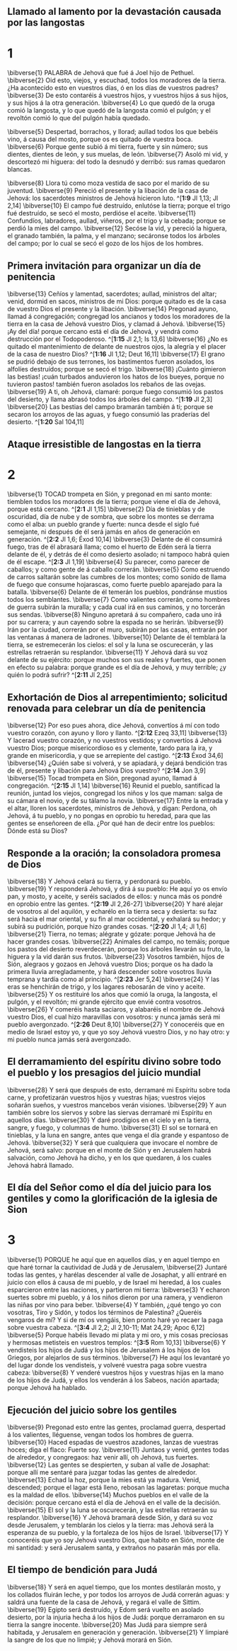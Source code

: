 ## Llamado al lamento por la devastación causada por las langostas
# 1 
\bibverse{1} PALABRA de Jehová que fué á Joel hijo de Pethuel. \bibverse{2} Oid esto, viejos, y escuchad, todos los moradores de la tierra. ¿Ha acontecido esto en vuestros días, ó en los días de vuestros padres? \bibverse{3} De esto contaréis á vuestros hijos, y vuestros hijos á sus hijos, y sus hijos á la otra generación. \bibverse{4} Lo que quedó de la oruga comió la langosta, y lo que quedó de la langosta comió el pulgón; y el revoltón comió lo que del pulgón había quedado. 

\bibverse{5} Despertad, borrachos, y llorad; aullad todos los que bebéis vino, á causa del mosto, porque os es quitado de vuestra boca. \bibverse{6} Porque gente subió á mi tierra, fuerte y sin número; sus dientes, dientes de león, y sus muelas, de león. \bibverse{7} Asoló mi vid, y descortezó mi higuera: del todo la desnudó y derribó: sus ramas quedaron blancas. 

\bibverse{8} Llora tú como moza vestida de saco por el marido de su juventud. \bibverse{9} Pereció el presente y la libación de la casa de Jehová: los sacerdotes ministros de Jehová hicieron luto. ^[**1:9** Jl 1,13; Jl 2,14] \bibverse{10} El campo fué destruído, enlutóse la tierra; porque el trigo fué destruído, se secó el mosto, perdióse el aceite. \bibverse{11} Confundíos, labradores, aullad, viñeros, por el trigo y la cebada; porque se perdió la mies del campo. \bibverse{12} Secóse la vid, y pereció la higuera, el granado también, la palma, y el manzano; secáronse todos los árboles del campo; por lo cual se secó el gozo de los hijos de los hombres. 


## Primera invitación para organizar un día de penitencia
\bibverse{13} Ceñíos y lamentad, sacerdotes; aullad, ministros del altar; venid, dormid en sacos, ministros de mi Dios: porque quitado es de la casa de vuestro Dios el presente y la libación. \bibverse{14} Pregonad ayuno, llamad á congregación; congregad los ancianos y todos los moradores de la tierra en la casa de Jehová vuestro Dios, y clamad á Jehová. \bibverse{15} ¡Ay del día! porque cercano está el día de Jehová, y vendrá como destrucción por el Todopoderoso. ^[**1:15** Jl 2,1; Is 13,6] \bibverse{16} ¿No es quitado el mantenimiento de delante de nuestros ojos, la alegría y el placer de la casa de nuestro Dios? ^[**1:16** Jl 1,12; Deut 16,11] \bibverse{17} El grano se pudrió debajo de sus terrones, los bastimentos fueron asolados, los alfolíes destruídos; porque se secó el trigo. \bibverse{18} ¡Cuánto gimieron las bestias! ¡cuán turbados anduvieron los hatos de los bueyes, porque no tuvieron pastos! también fueron asolados los rebaños de las ovejas. \bibverse{19} A ti, oh Jehová, clamaré: porque fuego consumió los pastos del desierto, y llama abrasó todos los árboles del campo. ^[**1:19** Jl 2,3] \bibverse{20} Las bestias del campo bramarán también á ti; porque se secaron los arroyos de las aguas, y fuego consumió las praderías del desierto. ^[**1:20** Sal 104,11] 
    

## Ataque irresistible de langostas en la tierra
# 2 
\bibverse{1} TOCAD trompeta en Sión, y pregonad en mi santo monte: tiemblen todos los moradores de la tierra; porque viene el día de Jehová, porque está cercano. ^[**2:1** Jl 1,15] \bibverse{2} Día de tinieblas y de oscuridad, día de nube y de sombra, que sobre los montes se derrama como el alba: un pueblo grande y fuerte: nunca desde el siglo fué semejante, ni después de él será jamás en años de generación en generación. ^[**2:2** Jl 1,6; Éxod 10,14] \bibverse{3} Delante de él consumirá fuego, tras de él abrasará llama; como el huerto de Edén será la tierra delante de él, y detrás de él como desierto asolado; ni tampoco habrá quien de él escape. ^[**2:3** Jl 1,19] \bibverse{4} Su parecer, como parecer de caballos; y como gente de á caballo correrán. \bibverse{5} Como estruendo de carros saltarán sobre las cumbres de los montes; como sonido de llama de fuego que consume hojarascas, como fuerte pueblo aparejado para la batalla. \bibverse{6} Delante de él temerán los pueblos, pondránse mustios todos los semblantes. \bibverse{7} Como valientes correrán, como hombres de guerra subirán la muralla; y cada cual irá en sus caminos, y no torcerán sus sendas. \bibverse{8} Ninguno apretará á su compañero, cada uno irá por su carrera; y aun cayendo sobre la espada no se herirán. \bibverse{9} Irán por la ciudad, correrán por el muro, subirán por las casas, entrarán por las ventanas á manera de ladrones. \bibverse{10} Delante de él temblará la tierra, se estremecerán los cielos: el sol y la luna se oscurecerán, y las estrellas retraerán su resplandor. \bibverse{11} Y Jehová dará su voz delante de su ejército: porque muchos son sus reales y fuertes, que ponen en efecto su palabra: porque grande es el día de Jehová, y muy terrible; ¿y quién lo podrá sufrir? ^[**2:11** Jl 2,25] 
   

## Exhortación de Dios al arrepentimiento; solicitud renovada para celebrar un día de penitencia
\bibverse{12} Por eso pues ahora, dice Jehová, convertíos á mí con todo vuestro corazón, con ayuno y lloro y llanto. ^[**2:12** Ezeq 33,11] \bibverse{13} Y lacerad vuestro corazón, y no vuestros vestidos; y convertíos á Jehová vuestro Dios; porque misericordioso es y clemente, tardo para la ira, y grande en misericordia, y que se arrepiente del castigo. ^[**2:13** Éxod 34,6] \bibverse{14} ¿Quién sabe si volverá, y se apiadará, y dejará bendición tras de él, presente y libación para Jehová Dios vuestro? ^[**2:14** Jon 3,9] \bibverse{15} Tocad trompeta en Sión, pregonad ayuno, llamad á congregación. ^[**2:15** Jl 1,14] \bibverse{16} Reunid el pueblo, santificad la reunión, juntad los viejos, congregad los niños y los que maman: salga de su cámara el novio, y de su tálamo la novia. \bibverse{17} Entre la entrada y el altar, lloren los sacerdotes, ministros de Jehová, y digan: Perdona, oh Jehová, á tu pueblo, y no pongas en oprobio tu heredad, para que las gentes se enseñoreen de ella. ¿Por qué han de decir entre los pueblos: Dónde está su Dios? 
   

## Responde a la oración; la consoladora promesa de Dios
\bibverse{18} Y Jehová celará su tierra, y perdonará su pueblo. \bibverse{19} Y responderá Jehová, y dirá á su pueblo: He aquí yo os envío pan, y mosto, y aceite, y seréis saciados de ellos: y nunca más os pondré en oprobio entre las gentes. ^[**2:19** Jl 2,26-27] \bibverse{20} Y haré alejar de vosotros al del aquilón, y echarélo en la tierra seca y desierta: su faz será hacia el mar oriental, y su fin al mar occidental, y exhalará su hedor; y subirá su pudrición, porque hizo grandes cosas. ^[**2:20** Jl 1,4; Jl 1,6] \bibverse{21} Tierra, no temas; alégrate y gózate: porque Jehová ha de hacer grandes cosas. \bibverse{22} Animales del campo, no temáis; porque los pastos del desierto reverdecerán, porque los árboles llevarán su fruto, la higuera y la vid darán sus frutos. \bibverse{23} Vosotros también, hijos de Sión, alegraos y gozaos en Jehová vuestro Dios; porque os ha dado la primera lluvia arregladamente, y hará descender sobre vosotros lluvia temprana y tardía como al principio. ^[**2:23** Jer 5,24] \bibverse{24} Y las eras se henchirán de trigo, y los lagares rebosarán de vino y aceite. \bibverse{25} Y os restituiré los años que comió la oruga, la langosta, el pulgón, y el revoltón; mi grande ejército que envié contra vosotros. \bibverse{26} Y comeréis hasta saciaros, y alabaréis el nombre de Jehová vuestro Dios, el cual hizo maravillas con vosotros: y nunca jamás será mi pueblo avergonzado. ^[**2:26** Deut 8,10] \bibverse{27} Y conoceréis que en medio de Israel estoy yo, y que yo soy Jehová vuestro Dios, y no hay otro: y mi pueblo nunca jamás será avergonzado. 
   

## El derramamiento del espíritu divino sobre todo el pueblo y los presagios del juicio mundial
\bibverse{28} Y será que después de esto, derramaré mi Espíritu sobre toda carne, y profetizarán vuestros hijos y vuestras hijas; vuestros viejos soñarán sueños, y vuestros mancebos verán visiones. \bibverse{29} Y aun también sobre los siervos y sobre las siervas derramaré mi Espíritu en aquellos días. \bibverse{30} Y daré prodigios en el cielo y en la tierra, sangre, y fuego, y columnas de humo. \bibverse{31} El sol se tornará en tinieblas, y la luna en sangre, antes que venga el día grande y espantoso de Jehová. \bibverse{32} Y será que cualquiera que invocare el nombre de Jehová, será salvo: porque en el monte de Sión y en Jerusalem habrá salvación, como Jehová ha dicho, y en los que quedaren, á los cuales Jehová habrá llamado. 

## El día del Señor como el día del juicio para los gentiles y como la glorificación de la iglesia de Sion
# 3 
\bibverse{1} PORQUE he aquí que en aquellos días, y en aquel tiempo en que haré tornar la cautividad de Judá y de Jerusalem, \bibverse{2} Juntaré todas las gentes, y harélas descender al valle de Josaphat, y allí entraré en juicio con ellos á causa de mi pueblo, y de Israel mi heredad, á los cuales esparcieron entre las naciones, y partieron mi tierra: \bibverse{3} Y echaron suertes sobre mi pueblo, y á los niños dieron por una ramera, y vendieron las niñas por vino para beber. \bibverse{4} Y también, ¿qué tengo yo con vosotras, Tiro y Sidón, y todos los términos de Palestina? ¿Queréis vengaros de mí? Y si de mí os vengáis, bien pronto haré yo recaer la paga sobre vuestra cabeza. ^[**3:4** Jl 2,2; Jl 2,10-11; Mat 24,29; Apoc 6,12] \bibverse{5} Porque habéis llevado mi plata y mi oro, y mis cosas preciosas y hermosas metisteis en vuestros templos: ^[**3:5** Rom 10,13] \bibverse{6} Y vendisteis los hijos de Judá y los hijos de Jerusalem á los hijos de los Griegos, por alejarlos de sus términos. \bibverse{7} He aquí los levantaré yo del lugar donde los vendisteis, y volveré vuestra paga sobre vuestra cabeza: \bibverse{8} Y venderé vuestros hijos y vuestras hijas en la mano de los hijos de Judá, y ellos los venderán á los Sabeos, nación apartada; porque Jehová ha hablado. 
 

## Ejecución del juicio sobre los gentiles
\bibverse{9} Pregonad esto entre las gentes, proclamad guerra, despertad á los valientes, lléguense, vengan todos los hombres de guerra. \bibverse{10} Haced espadas de vuestros azadones, lanzas de vuestras hoces; diga el flaco: Fuerte soy. \bibverse{11} Juntaos y venid, gentes todas de alrededor, y congregaos: haz venir allí, oh Jehová, tus fuertes. \bibverse{12} Las gentes se despierten, y suban al valle de Josaphat: porque allí me sentaré para juzgar todas las gentes de alrededor. \bibverse{13} Echad la hoz, porque la mies está ya madura. Venid, descended; porque el lagar está lleno, rebosan las lagaretas: porque mucha es la maldad de ellos. \bibverse{14} Muchos pueblos en el valle de la decisión: porque cercano está el día de Jehová en el valle de la decisión. \bibverse{15} El sol y la luna se oscurecerán, y las estrellas retraerán su resplandor. \bibverse{16} Y Jehová bramará desde Sión, y dará su voz desde Jerusalem, y temblarán los cielos y la tierra: mas Jehová será la esperanza de su pueblo, y la fortaleza de los hijos de Israel. \bibverse{17} Y conoceréis que yo soy Jehová vuestro Dios, que habito en Sión, monte de mi santidad: y será Jerusalem santa, y extraños no pasarán más por ella. 

## El tiempo de bendición para Judá
\bibverse{18} Y será en aquel tiempo, que los montes destilarán mosto, y los collados fluirán leche, y por todos los arroyos de Judá correrán aguas: y saldrá una fuente de la casa de Jehová, y regará el valle de Sittim. \bibverse{19} Egipto será destruído, y Edom será vuelto en asolado desierto, por la injuria hecha á los hijos de Judá: porque derramaron en su tierra la sangre inocente. \bibverse{20} Mas Judá para siempre será habitada, y Jerusalem en generación y generación. \bibverse{21} Y limpiaré la sangre de los que no limpié; y Jehová morará en Sión. 